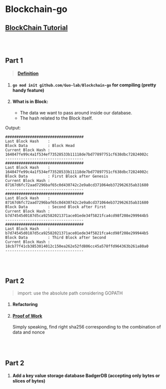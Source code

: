 # Blockchain-go

## [BlockChain Tutorial](https://www.youtube.com/watch?v=mYlHT9bB6OE&list=PLpP5MQvVi4PGmNYGEsShrlvuE2B33xV1L) 
<br><br>
## Part 1 
 > #### [Definition](https://blockgeeks.com/guides/what-is-blockchain-technology/)
1. #### `go mod init github.com/Guo-lab/Blockchain-go` for compiling (pretty handy feature)
2. #### What is in Block:
   - The data we want to pass around inside our database.
   - The hash related to the Block itself.

Output: 
   ```
   ###################################
   Last Block Hash    : 
   Block Data         : Block Head
   Current Block Hash : 164047fe99c4a1f534ef73528533b11118de7bd77897751cf638dbc72824002c
   -----------------------------------
   ###################################
   Last Block Hash    : 164047fe99c4a1f534ef73528533b11118de7bd77897751cf638dbc72824002c
   Block Data         : First Block after Genesis
   Current Block Hash : 87167d6fc72aad7296baf65c0d430742c2e9a8cd371064eb372962635ab31680
   -----------------------------------
   ###################################
   Last Block Hash    : 87167d6fc72aad7296baf65c0d430742c2e9a8cd371064eb372962635ab31680
   Block Data         : Second Block after First
   Current Block Hash : b7d74545d0187d5ca92582021371ace01ede34f5821fca4cd98f208e299944b5
   -----------------------------------
   ###################################
   Last Block Hash    : b7d74545d0187d5ca92582021371ace01ede34f5821fca4cd98f208e299944b5
   Block Data         : Third Block after Second
   Current Block Hash : 18cb77f41cb3853014012c150ea262e52fd806cc45a578ffd964363b261a80a0
   -----------------------------------
   ```

<br><br>
## Part 2
> import: use the absolute path considering GOPATH
1. #### Refactoring
2. #### [Proof of Work](https://crypto-academy.org/what-is-proof-of-work/)   
   Simply speaking, find right sha256 corresponding to the combination of data and nonce 


<br><br>
## Part 2
1. #### Add a key value storage database BadgerDB (accepting only bytes or slices of bytes)